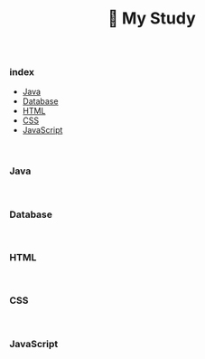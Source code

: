 #  <p align="center">🏃 My Study</p>

<br>

### index
- [Java](#Java)
- [Database](#Database)
- [HTML](#HTML)
- [CSS](#CSS)
- [JavaScript](#JavaScript)

<br>

### Java

<br>

### Database

<br>

### HTML

<br>

### CSS

<br>

### JavaScript

<br>
